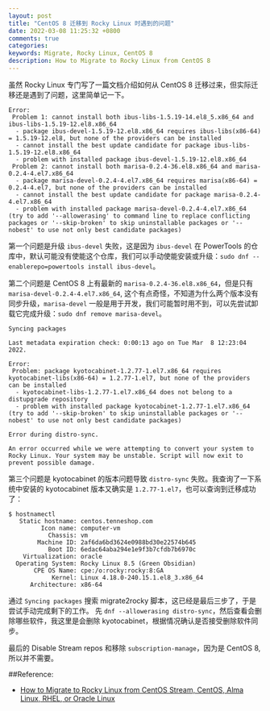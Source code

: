```yaml
---
layout: post
title: "CentOS 8 迁移到 Rocky Linux 时遇到的问题"
date: 2022-03-08 11:25:32 +0800
comments: true
categories: 
keywords: Migrate, Rocky Linux, CentOS 8
description: How to Migrate to Rocky Linux from CentOS 8
---
```


虽然 Rocky Linux 专门写了一篇文档介绍如何从 CentOS 8 迁移过来，但实际迁移还是遇到了问题，这里简单记一下。  

```
Error: 
 Problem 1: cannot install both ibus-libs-1.5.19-14.el8_5.x86_64 and ibus-libs-1.5.19-12.el8.x86_64
  - package ibus-devel-1.5.19-12.el8.x86_64 requires ibus-libs(x86-64) = 1.5.19-12.el8, but none of the providers can be installed
  - cannot install the best update candidate for package ibus-libs-1.5.19-12.el8.x86_64
  - problem with installed package ibus-devel-1.5.19-12.el8.x86_64
 Problem 2: cannot install both marisa-0.2.4-36.el8.x86_64 and marisa-0.2.4-4.el7.x86_64
  - package marisa-devel-0.2.4-4.el7.x86_64 requires marisa(x86-64) = 0.2.4-4.el7, but none of the providers can be installed
  - cannot install the best update candidate for package marisa-0.2.4-4.el7.x86_64
  - problem with installed package marisa-devel-0.2.4-4.el7.x86_64
(try to add '--allowerasing' to command line to replace conflicting packages or '--skip-broken' to skip uninstallable packages or '--nobest' to use not only best candidate packages)
```

第一个问题是升级 `ibus-devel` 失败，这是因为 `ibus-devel` 在 PowerTools 的仓库中，默认可能没有使能这个仓库，我们可以手动使能安装或升级：`sudo dnf --enablerepo=powertools install ibus-devel`。  

第二个问题是 CentOS 8 上有最新的 `marisa-0.2.4-36.el8.x86_64`，但是只有`marisa-devel-0.2.4-4.el7.x86_64`, 这个有点奇怪，不知道为什么两个版本没有同步升级，`marisa-devel` 一般是用于开发，我们可能暂时用不到，可以先尝试卸载它完成升级：`sudo dnf remove marisa-devel`。  

```
Syncing packages

Last metadata expiration check: 0:00:13 ago on Tue Mar  8 12:23:04 2022.

Error: 
 Problem: package kyotocabinet-1.2.77-1.el7.x86_64 requires kyotocabinet-libs(x86-64) = 1.2.77-1.el7, but none of the providers can be installed
  - kyotocabinet-libs-1.2.77-1.el7.x86_64 does not belong to a distupgrade repository
  - problem with installed package kyotocabinet-1.2.77-1.el7.x86_64
(try to add '--skip-broken' to skip uninstallable packages or '--nobest' to use not only best candidate packages)

Error during distro-sync.

An error occurred while we were attempting to convert your system to Rocky Linux. Your system may be unstable. Script will now exit to prevent possible damage.
```

第三个问题是 kyotocabinet 的版本问题导致 `distro-sync` 失败。我查询了一下系统中安装的 kyotocabinet 版本又确实是 `1.2.77-1.el7`，也可以查询到迁移成功了：  

```
$ hostnamectl 
   Static hostname: centos.tenneshop.com
         Icon name: computer-vm
           Chassis: vm
        Machine ID: 2af6da6bd3624e0988bd30e22574b645
           Boot ID: 6edac64aba294e1e9f3b7cfdb7b6970c
    Virtualization: oracle
  Operating System: Rocky Linux 8.5 (Green Obsidian)
       CPE OS Name: cpe:/o:rocky:rocky:8:GA
            Kernel: Linux 4.18.0-240.15.1.el8_3.x86_64
      Architecture: x86-64
```

通过 `Syncing packages` 搜索 migrate2rocky 脚本，这已经是最后三步了，于是尝试手动完成剩下的工作。  先 `dnf --allowerasing distro-sync`，然后查看会删除哪些软件，我这里是会删除 kyotocabinet，根据情况确认是否接受删除软件同步。  

最后的 Disable Stream repos 和移除 `subscription-manage`，因为是 CentOS 8, 所以并不需要。  


##Reference:  

* [How to Migrate to Rocky Linux from CentOS Stream, CentOS, Alma Linux, RHEL, or Oracle Linux](https://docs.rockylinux.org/guides/migrate2rocky/)  


